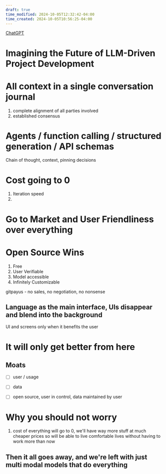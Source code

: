 ```yaml
---
draft: true
time_modified: 2024-10-05T12:32:42-04:00
time_created: 2024-10-05T10:56:25-04:00
---
```

[ChatGPT](https://chatgpt.com/c/6701560b-2e3c-8013-908d-033a6ad0028a)




# Imagining the Future of LLM-Driven Project Development


# All context in a single conversation journal

1. complete alignment of all parties involved
2. established consensus

# Agents / function calling / structured generation / API schemas


Chain of thought, context, pinning decisions
# Cost going to 0

1. Iteration speed
2. 


# Go to Market and User Friendliness over everything


# Open Source Wins

1. Free
2. User Verifiable
3. Model accessible
4. Infinitely Customizable


gitpayus - no sales, no negotiation, no nonsense

## Language as the main interface, UIs disappear and blend into the background

UI and screens only when it benefits the user

# It will only get better from here



## Moats
- [ ] user / usage
- [ ] data
- [ ] open source, user in control, data maintained by user


# Why you should not worry

1. cost of everything will go to 0, we'll have way more stuff at much cheaper prices so will be able to live comfortable lives without having to work more than now




## Then it all goes away, and we're left with just multi modal models that do everything